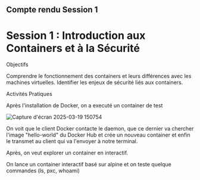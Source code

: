 ## Compte rendu Session 1

# Session 1 : Introduction aux Containers et à la Sécurité

Objectifs

Comprendre le fonctionnement des containers et leurs différences avec les machines virtuelles.
Identifier les enjeux de sécurité liés aux containers.

Activités Pratiques

Après l'installation de Docker, on a executé un container de test  

![Capture d'écran 2025-03-19 150754](https://github.com/user-attachments/assets/6d3b8cbb-6333-4904-bf1b-60f98be4a3fd)

On voit que le client Docker contacte le daemon, que ce dernier va chercher l'image "hello-world" du Docker Hub et crée un nouveau container et enfin le transmet au client qui va l'envoyer à notre terminal.

Après, on veut explorer un container en interactif.

On lance un container interactif basé sur alpine et on teste quelque commandes (ls, pxc, whoami)


